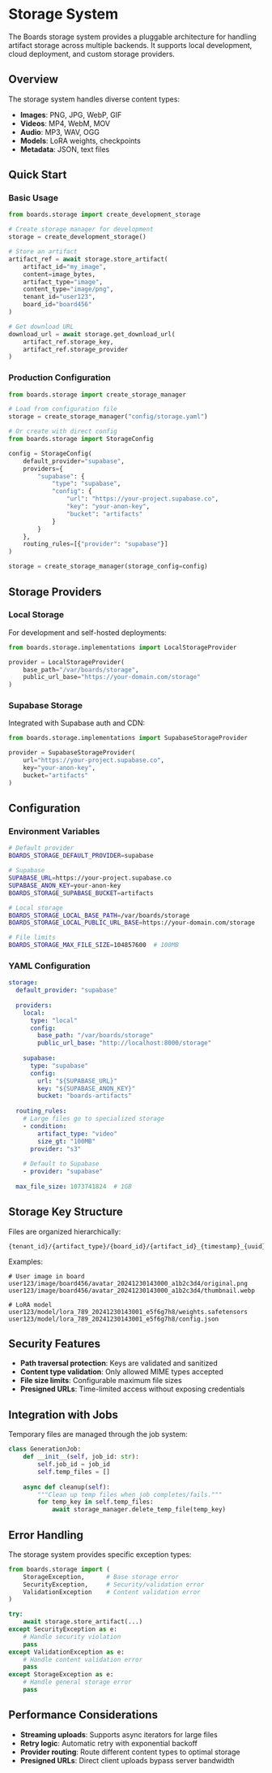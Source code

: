# Storage System

The Boards storage system provides a pluggable architecture for handling artifact storage across multiple backends. It supports local development, cloud deployment, and custom storage providers.

## Overview

The storage system handles diverse content types:
- **Images**: PNG, JPG, WebP, GIF
- **Videos**: MP4, WebM, MOV  
- **Audio**: MP3, WAV, OGG
- **Models**: LoRA weights, checkpoints
- **Metadata**: JSON, text files

## Quick Start

### Basic Usage

```python
from boards.storage import create_development_storage

# Create storage manager for development
storage = create_development_storage()

# Store an artifact
artifact_ref = await storage.store_artifact(
    artifact_id="my_image",
    content=image_bytes,
    artifact_type="image", 
    content_type="image/png",
    tenant_id="user123",
    board_id="board456"
)

# Get download URL
download_url = await storage.get_download_url(
    artifact_ref.storage_key,
    artifact_ref.storage_provider
)
```

### Production Configuration

```python
from boards.storage import create_storage_manager

# Load from configuration file
storage = create_storage_manager("config/storage.yaml")

# Or create with direct config
from boards.storage import StorageConfig

config = StorageConfig(
    default_provider="supabase",
    providers={
        "supabase": {
            "type": "supabase",
            "config": {
                "url": "https://your-project.supabase.co",
                "key": "your-anon-key",
                "bucket": "artifacts"
            }
        }
    },
    routing_rules=[{"provider": "supabase"}]
)

storage = create_storage_manager(storage_config=config)
```

## Storage Providers

### Local Storage
For development and self-hosted deployments:

```python
from boards.storage.implementations import LocalStorageProvider

provider = LocalStorageProvider(
    base_path="/var/boards/storage",
    public_url_base="https://your-domain.com/storage"
)
```

### Supabase Storage  
Integrated with Supabase auth and CDN:

```python
from boards.storage.implementations import SupabaseStorageProvider

provider = SupabaseStorageProvider(
    url="https://your-project.supabase.co",
    key="your-anon-key", 
    bucket="artifacts"
)
```

## Configuration

### Environment Variables

```bash
# Default provider
BOARDS_STORAGE_DEFAULT_PROVIDER=supabase

# Supabase
SUPABASE_URL=https://your-project.supabase.co
SUPABASE_ANON_KEY=your-anon-key
BOARDS_STORAGE_SUPABASE_BUCKET=artifacts

# Local storage
BOARDS_STORAGE_LOCAL_BASE_PATH=/var/boards/storage
BOARDS_STORAGE_LOCAL_PUBLIC_URL_BASE=https://your-domain.com/storage

# File limits
BOARDS_STORAGE_MAX_FILE_SIZE=104857600  # 100MB
```

### YAML Configuration

```yaml
storage:
  default_provider: "supabase"
  
  providers:
    local:
      type: "local"
      config:
        base_path: "/var/boards/storage"
        public_url_base: "http://localhost:8000/storage"
        
    supabase:
      type: "supabase"  
      config:
        url: "${SUPABASE_URL}"
        key: "${SUPABASE_ANON_KEY}"
        bucket: "boards-artifacts"
        
  routing_rules:
    # Large files go to specialized storage
    - condition: 
        artifact_type: "video"
        size_gt: "100MB"
      provider: "s3"
      
    # Default to Supabase
    - provider: "supabase"
    
  max_file_size: 1073741824  # 1GB
```

## Storage Key Structure

Files are organized hierarchically:
```
{tenant_id}/{artifact_type}/{board_id}/{artifact_id}_{timestamp}_{uuid}/{variant}
```

Examples:
```
# User image in board
user123/image/board456/avatar_20241230143000_a1b2c3d4/original.png
user123/image/board456/avatar_20241230143000_a1b2c3d4/thumbnail.webp

# LoRA model  
user123/model/lora_789_20241230143001_e5f6g7h8/weights.safetensors
user123/model/lora_789_20241230143001_e5f6g7h8/config.json
```

## Security Features

- **Path traversal protection**: Keys are validated and sanitized
- **Content type validation**: Only allowed MIME types accepted
- **File size limits**: Configurable maximum file sizes
- **Presigned URLs**: Time-limited access without exposing credentials

## Integration with Jobs

Temporary files are managed through the job system:

```python
class GenerationJob:
    def __init__(self, job_id: str):
        self.job_id = job_id
        self.temp_files = []
    
    async def cleanup(self):
        """Clean up temp files when job completes/fails."""
        for temp_key in self.temp_files:
            await storage_manager.delete_temp_file(temp_key)
```

## Error Handling

The storage system provides specific exception types:

```python
from boards.storage import (
    StorageException,      # Base storage error
    SecurityException,     # Security/validation error  
    ValidationException    # Content validation error
)

try:
    await storage.store_artifact(...)
except SecurityException as e:
    # Handle security violation
    pass
except ValidationException as e:
    # Handle content validation error
    pass  
except StorageException as e:
    # Handle general storage error
    pass
```

## Performance Considerations

- **Streaming uploads**: Supports async iterators for large files
- **Retry logic**: Automatic retry with exponential backoff
- **Provider routing**: Route different content types to optimal storage
- **Presigned URLs**: Direct client uploads bypass server bandwidth